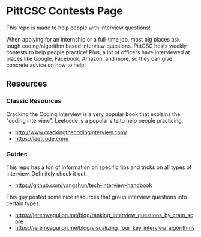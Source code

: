 # PittCSC Contests Page
This repo is made to help people with interview questions!

When applying for an internship or a full-time job, most big places ask tough coding/algorithm based interview questions. PittCSC hosts weekly contests to help people practice! Plus, a lot of officers have interviewed at places like Google, Facebook, Amazon, and more, so they can give concrete advice on how to help!

## Resources
### Classic Resources
Cracking the Coding Interview is a very popular book that explains the "coding interview". Leetcode is a popular site to help people practicing.

- http://www.crackingthecodinginterview.com/
- https://leetcode.com/


### Guides
This repo has a ton of information on specific tips and tricks on all types of interview. Definitely check it out.

- https://github.com/yangshun/tech-interview-handbook

This guy posted some nice resources that group interview questions into certain types.
- https://jeremyaguilon.me/blog/ranking_interview_questions_by_cram_score
- https://jeremyaguilon.me/blog/visualizing_four_key_interview_algorithms

